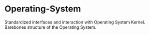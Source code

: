 # Operating-System

Standardized interfaces and interaction with Operating System Kernel.
Barebones structure of the Operating System.
